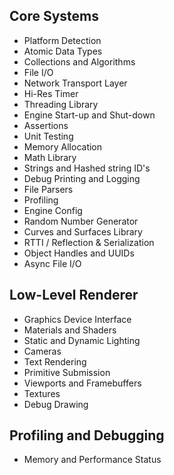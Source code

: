 ## Core Systems
- Platform Detection
- Atomic Data Types
- Collections and Algorithms
- File I/O
- Network Transport Layer
- Hi-Res Timer
- Threading Library
- Engine Start-up and Shut-down
- Assertions
- Unit Testing
- Memory Allocation
- Math Library
- Strings and Hashed string ID's
- Debug Printing and Logging
- File Parsers
- Profiling
- Engine Config
- Random Number Generator
- Curves and Surfaces Library
- RTTI / Reflection & Serialization
- Object Handles and UUIDs
- Async File I/O

## Low-Level Renderer
- Graphics Device Interface
- Materials and Shaders
- Static and Dynamic Lighting
- Cameras
- Text Rendering
- Primitive Submission
- Viewports and Framebuffers
- Textures
- Debug Drawing

## Profiling and Debugging
- Memory and Performance Status
